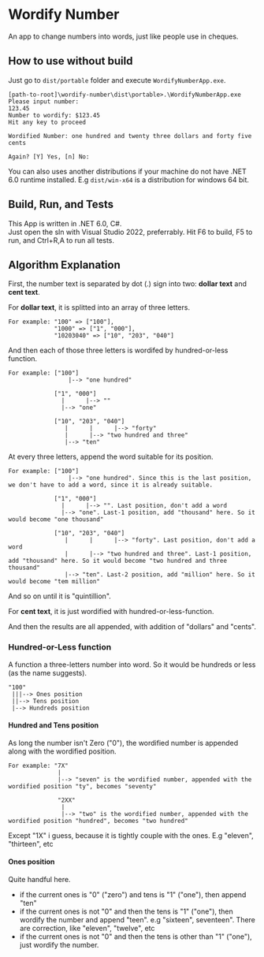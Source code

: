 # Wordify Number
An app to change numbers into words, just like people use in cheques. 

## How to use without build
Just go to `dist/portable` folder and execute `WordifyNumberApp.exe`. 

```
[path-to-root]\wordify-number\dist\portable>.\WordifyNumberApp.exe
Please input number:
123.45
Number to wordify: $123.45
Hit any key to proceed

Wordified Number: one hundred and twenty three dollars and forty five cents

Again? [Y] Yes, [n] No:
```
You can also uses another distributions if your machine do not have .NET 6.0 runtime installed. E.g `dist/win-x64` is a distribution for windows 64 bit.

## Build, Run, and Tests
This App is written in .NET 6.0, C#.  
Just open the sln with Visual Studio 2022, preferrably. Hit F6 to build, F5 to run, and Ctrl+R,A to run all tests.

## Algorithm Explanation
First, the number text is separated by dot (.) sign into two: **dollar text** and **cent text**.

For **dollar text**, it is splitted into an array of three letters. 

```
For example: "100" => ["100"], 
             "1000" => ["1", "000"], 
             "10203040" => ["10", "203", "040"] 
```			 
And then each of those three letters is wordifed by hundred-or-less function. 

```
For example: ["100"]
                 |--> "one hundred"

             ["1", "000"]
               |      |--> ""
               |--> "one"

             ["10", "203", "040"] 
                |      |      |--> "forty"
                |      |--> "two hundred and three"
                |--> "ten"
```

At every three letters, append the word suitable for its position. 

```
For example: ["100"]
                 |--> "one hundred". Since this is the last position, we don't have to add a word, since it is already suitable.

             ["1", "000"]
               |      |--> "". Last position, don't add a word
               |--> "one". Last-1 position, add "thousand" here. So it would become "one thousand"

             ["10", "203", "040"] 
                |      |      |--> "forty". Last position, don't add a word
                |      |--> "two hundred and three". Last-1 position, add "thousand" here. So it would become "two hundred and three thousand"
                |--> "ten". Last-2 position, add "million" here. So it would become "tem million"

```

And so on until it is "quintillion".

For **cent text**, it is just wordified with hundred-or-less-function.

And then the results are all appended, with addition of "dollars" and "cents".

### Hundred-or-Less function
A function a three-letters number into word. So it would be hundreds or less (as the name suggests).

```
"100"
 |||--> Ones position
 ||--> Tens position
 |--> Hundreds position
```

#### Hundred and Tens position
As long the number isn't Zero ("0"), the wordified number is appended along with the wordified position.

```
For example: "7X" 
              |
              |--> "seven" is the wordified number, appended with the wordified position "ty", becomes "seventy"

              "2XX"
               |
               |--> "two" is the wordified number, appended with the wordified position "hundred", becomes "two hundred"
```

Except "1X" i guess, because it is tightly couple with the ones. E.g "eleven", "thirteen", etc

#### Ones position
Quite handful here.
- if the current ones is "0" ("zero") and tens is "1" ("one"), then append "ten"
- if the current ones is not "0" and then the tens is "1" ("one"), then wordify the number and append "teen". e.g "sixteen", seventeen". There are correction, like "eleven", "twelve", etc
- if the current ones is not "0" and then the tens is other than "1" ("one"), just wordify the number.

